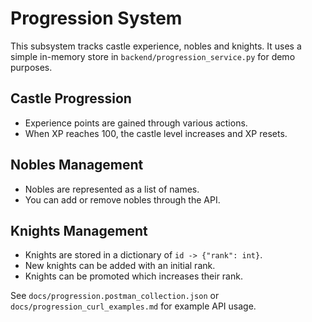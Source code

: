# Progression System

This subsystem tracks castle experience, nobles and knights. It uses a simple in-memory store in `backend/progression_service.py` for demo purposes.

## Castle Progression
- Experience points are gained through various actions.
- When XP reaches 100, the castle level increases and XP resets.

## Nobles Management
- Nobles are represented as a list of names.
- You can add or remove nobles through the API.

## Knights Management
- Knights are stored in a dictionary of `id -> {"rank": int}`.
- New knights can be added with an initial rank.
- Knights can be promoted which increases their rank.

See `docs/progression.postman_collection.json` or `docs/progression_curl_examples.md` for example API usage.
